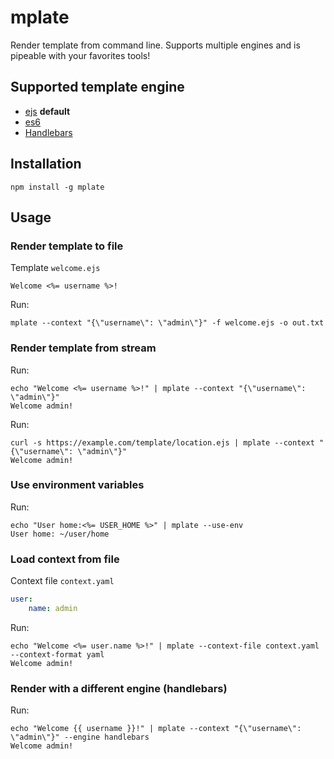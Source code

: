 # mplate

Render template from command line. Supports multiple engines and is pipeable with your favorites tools!

## Supported template engine

- [ejs](https://ejs.co/) **default**
- [es6](https://developer.mozilla.org/en-US/docs/Web/JavaScript/Reference/Template_literals)
- [Handlebars](https://handlebarsjs.com/)

## Installation

    npm install -g mplate
    
## Usage

### Render template to file
Template `welcome.ejs`
```
Welcome <%= username %>!
```
Run:
```
mplate --context "{\"username\": \"admin\"}" -f welcome.ejs -o out.txt
```

### Render template from stream
Run:
```
echo "Welcome <%= username %>!" | mplate --context "{\"username\": \"admin\"}"
Welcome admin!
```
Run:
```
curl -s https://example.com/template/location.ejs | mplate --context "{\"username\": \"admin\"}"
Welcome admin!
```

### Use environment variables
Run:
```
echo "User home:<%= USER_HOME %>" | mplate --use-env
User home: ~/user/home
```

### Load context from file
Context file `context.yaml`
```yaml
user:
    name: admin
```
Run:
```
echo "Welcome <%= user.name %>!" | mplate --context-file context.yaml --context-format yaml
Welcome admin!
```
### Render with a different engine (handlebars)
Run:
```
echo "Welcome {{ username }}!" | mplate --context "{\"username\": \"admin\"}" --engine handlebars
Welcome admin!
```
